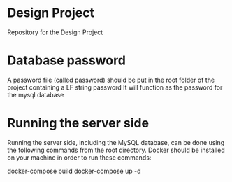 # Design Project

Repository for the Design Project

# Database password

A password file (called password) should be put in the root folder of the project containing a LF string password
It will function as the password for the mysql database 

# Running the server side

Running the server side, including the MySQL database, can be done using the following commands from the root directory.
Docker should be installed on your machine in order to run these commands:

docker-compose build 
docker-compose up -d

